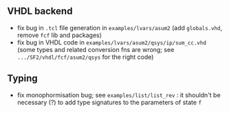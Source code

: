## VHDL backend

- fix bug in `.tcl` file generation in `examples/lvars/asum2` (add `globals.vhd`, remove `fcf` lib
  and packages)
- fix bug in VHDL code in `examples/lvars/asum2/qsys/ip/sum_cc.vhd` (some types and related conversion fns
  are wrong; see `.../SF2/vhdl/fcf/asum2/qsys` for the right code)

## Typing

- fix monophormisation bug; see `examples/list/list_rev` : it shouldn't be necessary (?) to add type
  signatures to the parameters of state `f` 
